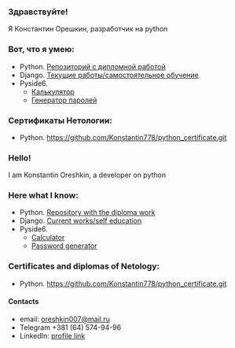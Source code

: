 ### Здравствуйте!

Я Константин Орешкин, разработчик на python

### Вот, что я умею:

* Python. [Репозиторий с дипломной работой](https://github.com/Konstantin778/vkinder_bot.git)
* Django. [Текущие работы/самостоятельное обучение](https://github.com/Konstantin778/django_homework.git)
* Pyside6.
  * [Калькулятор](https://github.com/Konstantin778/qt_calculator.git)
  * [Генератор паролей](https://github.com/Konstantin778/password_generator.git)

### Сертификаты Нетологии:

* Python. https://github.com/Konstantin778/python_certificate.git


### Hello!

I am Konstantin Oreshkin, a developer on python

### Here what I know:

* Python. [Repository with the diploma work](https://github.com/Konstantin778/vkinder_bot.git)
* Django. [Current works/self education](https://github.com/Konstantin778/django_homework.git)
* Pyside6.
  * [Calculator](https://github.com/Konstantin778/qt_calculator.git)
  * [Password generator](https://github.com/Konstantin778/password_generator.git)

### Certificates and diplomas of Netology:

* Python. https://github.com/Konstantin778/python_certificate.git

#### Contacts
* email: oreshkin007@mail.ru
* Telegram +381 (64) 574-94-96
* LinkedIn: [profile link](https://www.linkedin.com/in/koss778/)
